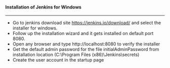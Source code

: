 #### Installation of Jenkins for Windows
<hr>

* Go to jenkins download site https://jenkins.io/download/ and select the installer for windows.
* Follow up the installation wizard and it gets installed on default port 8080.
* Open any browser and type http://localhost:8080 to verify the installer
* Get the default admin password for the file initialAdminPassword from installation location (C:\Program Files (x86)\Jenkins\secrets)
* Create the user account in the startup page


